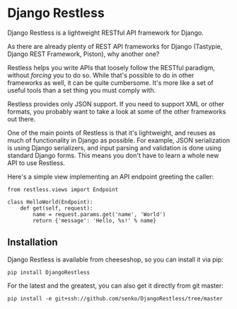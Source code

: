# Django Restless

Django Restless is a lightweight RESTful API framework for Django.

As there are already plenty of REST API frameworks for Django (Tastypie,
Django REST Framework, Piston), why another one?

Restless helps you write APIs that loosely follow the RESTful
paradigm, without *forcing* you to do so. While that's possible to do in
other frameworks as well, it can be quite cumbersome. It's more like a set
of useful tools than a set thing you must comply with.

Restless provides only JSON support. If you need to support XML or
other formats, you probably want to take a look at some of the other frameworks
out there.

One of the main points of Restless is that it's lightweight, and reuses as much
of functionality in Django as possible. For example, JSON serialization is
using Django serializers, and input parsing and validation is done using
standard Django forms. This means you don't have to learn a whole new API
to use Restless.

Here's a simple view implementing an API endpoint greeting the caller:

    from restless.views import Endpoint

    class HelloWorld(Endpoint):
        def get(self, request):
            name = request.params.get('name', 'World')
            return {'message': 'Hello, %s!' % name}


## Installation

Django Restless is available from cheeseshop, so you can install it via pip:

    pip install DjangoRestless

For the latest and the greatest, you can also get it directly from git master:

    pip install -e git+ssh://github.com/senko/DjangoRestless/tree/master
